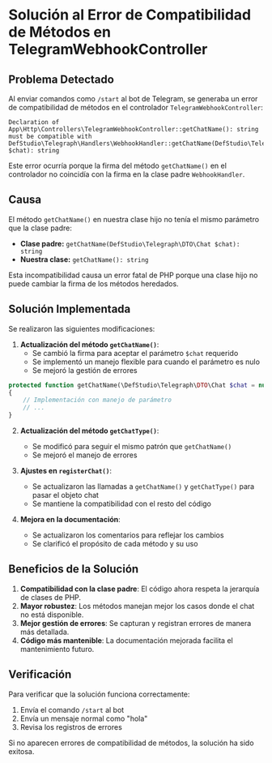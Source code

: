 # Solución al Error de Compatibilidad de Métodos en TelegramWebhookController

## Problema Detectado

Al enviar comandos como `/start` al bot de Telegram, se generaba un error de compatibilidad de métodos en el controlador `TelegramWebhookController`:

```
Declaration of App\Http\Controllers\TelegramWebhookController::getChatName(): string must be compatible with DefStudio\Telegraph\Handlers\WebhookHandler::getChatName(DefStudio\Telegraph\DTO\Chat $chat): string
```

Este error ocurría porque la firma del método `getChatName()` en el controlador no coincidía con la firma en la clase padre `WebhookHandler`.

## Causa

El método `getChatName()` en nuestra clase hijo no tenía el mismo parámetro que la clase padre:

- **Clase padre:** `getChatName(DefStudio\Telegraph\DTO\Chat $chat): string`
- **Nuestra clase:** `getChatName(): string`

Esta incompatibilidad causa un error fatal de PHP porque una clase hijo no puede cambiar la firma de los métodos heredados.

## Solución Implementada

Se realizaron las siguientes modificaciones:

1. **Actualización del método `getChatName()`**:
   - Se cambió la firma para aceptar el parámetro `$chat` requerido
   - Se implementó un manejo flexible para cuando el parámetro es nulo
   - Se mejoró la gestión de errores

```php
protected function getChatName(\DefStudio\Telegraph\DTO\Chat $chat = null): string
{
    // Implementación con manejo de parámetro
    // ...
}
```

2. **Actualización del método `getChatType()`**:
   - Se modificó para seguir el mismo patrón que `getChatName()`
   - Se mejoró el manejo de errores

3. **Ajustes en `registerChat()`**:
   - Se actualizaron las llamadas a `getChatName()` y `getChatType()` para pasar el objeto chat
   - Se mantiene la compatibilidad con el resto del código

4. **Mejora en la documentación**:
   - Se actualizaron los comentarios para reflejar los cambios
   - Se clarificó el propósito de cada método y su uso

## Beneficios de la Solución

1. **Compatibilidad con la clase padre**: El código ahora respeta la jerarquía de clases de PHP.
2. **Mayor robustez**: Los métodos manejan mejor los casos donde el chat no está disponible.
3. **Mejor gestión de errores**: Se capturan y registran errores de manera más detallada.
4. **Código más mantenible**: La documentación mejorada facilita el mantenimiento futuro.

## Verificación

Para verificar que la solución funciona correctamente:

1. Envía el comando `/start` al bot
2. Envía un mensaje normal como "hola"
3. Revisa los registros de errores

Si no aparecen errores de compatibilidad de métodos, la solución ha sido exitosa.
